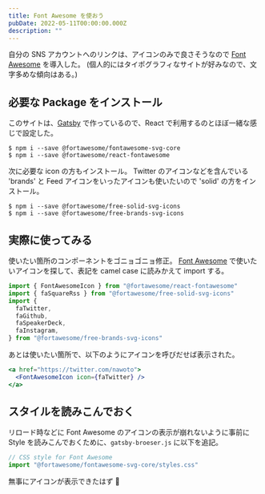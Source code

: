 ```yaml
---
title: Font Awesome を使おう
pubDate: 2022-05-11T00:00:00.000Z
description: ""
---
```


自分の SNS アカウントへのリンクは、アイコンのみで良さそうなので [Font Awesome](https://fontawesome.com/) を導入した。
(個人的にはタイポグラフィなサイトが好みなので、文字多めな傾向はある。)

## 必要な Package をインストール

このサイトは、[Gatsby](https://www.gatsbyjs.com/) で作っているので、React で利用するのとほぼ一緒な感じで設定した。

```
$ npm i --save @fortawesome/fontawesome-svg-core
$ npm i --save @fortawesome/react-fontawesome
```

次に必要な icon の方もインストール。
Twitter のアイコンなどを含んでいる 'brands' と Feed アイコンをいったアイコンも使いたいので 'solid' の方をインストール。

```
$ npm i --save @fortawesome/free-solid-svg-icons
$ npm i --save @fortawesome/free-brands-svg-icons
```

## 実際に使ってみる

使いたい箇所のコンポーネントをゴニョゴニョ修正。
[Font Awesome](https://fontawesome.com/) で使いたいアイコンを探して、表記を camel case に読みかえて import する。

```js
import { FontAwesomeIcon } from "@fortawesome/react-fontawesome"
import { faSquareRss } from "@fortawesome/free-solid-svg-icons"
import {
  faTwitter,
  faGithub,
  faSpeakerDeck,
  faInstagram,
} from "@fortawesome/free-brands-svg-icons"
```

あとは使いたい箇所で、以下のようにアイコンを呼びだせば表示された。

```jsx
<a href="https://twitter.com/nawoto">
  <FontAwesomeIcon icon={faTwitter} />
</a>
```

## スタイルを読みこんでおく

リロード時などに Font Awesome のアイコンの表示が崩れないように事前に Style を読みこんでおくために、`gatsby-broeser.js` に以下を追記。

```js
// CSS style for Font Awesome
import "@fortawesome/fontawesome-svg-core/styles.css"
```

無事にアイコンが表示できたはず 🎉
